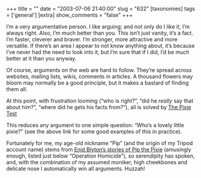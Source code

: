 +++
title = ""
date = "2003-07-06 21:40:00"
slug = "632"
[taxonomies]
tags = ['general']
[extra]
show_comments = "false"
+++

I’m a very argumentative person. I like arguing; and not only do I like it, I’m always right. Also, I’m much better than you. This isn’t just vanity, it’s a fact. I’m faster, cleverer and braver. I’m stronger, more attractive and more versatile. If there’s an area I appear to not know anything about, it’s because I’ve never had the need to look into it, but I’m sure that if I did, I’d be much better at it than you anyway.

Of course, arguments on the web are hard to follow. They’re spread across websites, mailing lists, wikis, comments in articles. A thousand flowers may bloom may normally be a good principle, but it makes a bastard of finding them all.

At this point, with frustration looming (“who is right?”, “did he *really* say that about him?”, “where did he gets his facts from?”), all is solved by [The Pixie Test](http://www.submitresponse.co.uk/archives/echo_rss_and_pixies.php)

This reduces any argument to one simple question: “Who’s a lovely little pixie?” (see the above link for some good examples of this in practice).

Fortunately for me, my age-old nickname “Pip” (and the origin of my Tripod account name) stems from [Enid Blyton’s stories of Pip the Pixie](http://www.google.co.uk/search?q=cache:9woFfdUK3M4J:www.usedbookcentral.com/texis/ubc/searchbooks,sid,10253,jump,200.html+the+adventures+of+pip+blyton&hl=en&ie=UTF-8) (amusingly enough, listed just below “Operation Homicide”), so serendipity has spoken, and, with the combination of my assumed moniker, high cheekbones and delicate nose I automatically win all arguments. Huzzah!
